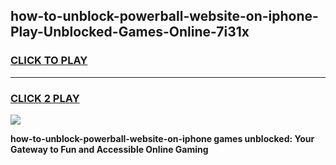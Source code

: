 
## how-to-unblock-powerball-website-on-iphone-Play-Unblocked-Games-Online-7i31x
<h3>
<a href="https://premium76.site?title=how-to-unblock-powerball-website-on-iphone&ref=25A">CLICK TO PLAY</a></h3>
<hr>

<h3>
<a href="https://premium76.site?title=how-to-unblock-powerball-website-on-iphone&ref=25A">CLICK 2 PLAY</a>
  
</h3>

<a href="https://premium76.site?title=how-to-unblock-powerball-website-on-iphone&ref=25A"><img src="https://clearcache.store/games.png"></a>


**how-to-unblock-powerball-website-on-iphone games unblocked: Your Gateway to Fun and Accessible Online Gaming**
